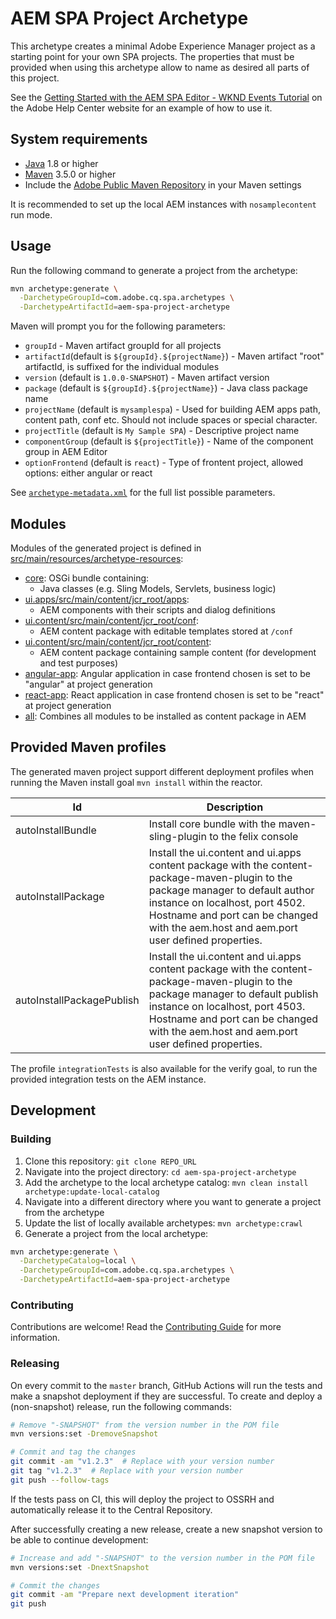 # AEM SPA Project Archetype

This archetype creates a minimal Adobe Experience Manager project as a starting point for your own SPA projects. The properties that must be provided when using this archetype allow to name as desired all parts of this project.

See the [Getting Started with the AEM SPA Editor - WKND Events Tutorial](https://helpx.adobe.com/experience-manager/kt/sites/using/getting-started-spa-wknd-tutorial-develop.html) on the Adobe Help Center website for an example of how to use it.

## System requirements

- [Java](https://www.java.com/en/download/) 1.8 or higher
- [Maven](https://maven.apache.org/) 3.5.0 or higher
- Include the [Adobe Public Maven Repository]([adobe-public-maven-repo](https://repo.adobe.com)) in your Maven settings

It is recommended to set up the local AEM instances with `nosamplecontent` run mode.

## Usage

Run the following command to generate a project from the archetype:

```sh
mvn archetype:generate \
  -DarchetypeGroupId=com.adobe.cq.spa.archetypes \
  -DarchetypeArtifactId=aem-spa-project-archetype
```

Maven will prompt you for the following parameters:

- `groupId` - Maven artifact groupId for all projects
- `artifactId`(default is `${groupId}.${projectName}`) - Maven artifact "root" artifactId, is suffixed for the individual modules
- `version` (default is `1.0.0-SNAPSHOT`) - Maven artifact version
- `package` (default is `${groupId}.${projectName}`) - Java class package name
- `projectName` (default is `mysamplespa`) - Used for building AEM apps path, content path, conf etc. Should not include spaces or special character.
- `projectTitle` (default is `My Sample SPA`) - Descriptive project name
- `componentGroup` (default is `${projectTitle}`) - Name of the component group in AEM Editor
- `optionFrontend` (default is `react`) - Type of frontent project, allowed options: either angular or react

See [`archetype-metadata.xml`](./src/main/resources/META-INF/maven/archetype-metadata.xml) for the full list possible parameters.

## Modules

Modules of the generated project is defined in [src/main/resources/archetype-resources](src/main/resources):

* [core](core/): OSGi bundle containing:
  * Java classes (e.g. Sling Models, Servlets, business logic)
* [ui.apps/src/main/content/jcr_root/apps](content/jcr_root/apps/):
  * AEM components with their scripts and dialog definitions
* [ui.content/src/main/content/jcr_root/conf](content/jcr_root/conf/):
  * AEM content package with editable templates stored at `/conf`
* [ui.content/src/main/content/jcr_root/content](content/jcr_root/content/):
  * AEM content package containing sample content (for development and test purposes)
* [angular-app](angular-app/): Angular application in case frontend chosen is set to be "angular" at project generation
* [react-app](react-app/): React application in case frontend chosen is set to be "react" at project generation
* [all](all/): Combines all modules to be installed as content package in AEM

## Provided Maven profiles
The generated maven project support different deployment profiles when running the Maven install goal `mvn install` within the reactor.

Id                        | Description
--------------------------|------------------------------
autoInstallBundle         | Install core bundle with the maven-sling-plugin to the felix console
autoInstallPackage        | Install the ui.content and ui.apps content package with the content-package-maven-plugin to the package manager to default author instance on localhost, port 4502. Hostname and port can be changed with the aem.host and aem.port user defined properties.
autoInstallPackagePublish | Install the ui.content and ui.apps content package with the content-package-maven-plugin to the package manager to default publish instance on localhost, port 4503. Hostname and port can be changed with the aem.host and aem.port user defined properties.

The profile `integrationTests` is also available for the verify goal, to run the provided integration tests on the AEM instance.

## Development

### Building

1. Clone this repository: `git clone REPO_URL`
2. Navigate into the project directory: `cd aem-spa-project-archetype`
3. Add the archetype to the local archetype catalog: `mvn clean install archetype:update-local-catalog`
4. Navigate into a different directory where you want to generate a project from the archetype
5. Update the list of locally available archetypes: `mvn archetype:crawl`
6. Generate a project from the local archetype:

```sh
mvn archetype:generate \
  -DarchetypeCatalog=local \
  -DarchetypeGroupId=com.adobe.cq.spa.archetypes \
  -DarchetypeArtifactId=aem-spa-project-archetype
```

### Contributing

Contributions are welcome! Read the [Contributing Guide](CONTRIBUTING.md) for more information.

### Releasing

On every commit to the `master` branch, GitHub Actions will run the tests and make a snapshot deployment if they are successful. To create and deploy a (non-snapshot) release, run the following commands:

```sh
# Remove "-SNAPSHOT" from the version number in the POM file
mvn versions:set -DremoveSnapshot

# Commit and tag the changes
git commit -am "v1.2.3"  # Replace with your version number
git tag "v1.2.3"  # Replace with your version number
git push --follow-tags
```

If the tests pass on CI, this will deploy the project to OSSRH and automatically release it to the Central Repository.

After successfully creating a new release, create a new snapshot version to be able to continue development:

```sh
# Increase and add "-SNAPSHOT" to the version number in the POM file
mvn versions:set -DnextSnapshot

# Commit the changes
git commit -am "Prepare next development iteration"
git push
```
